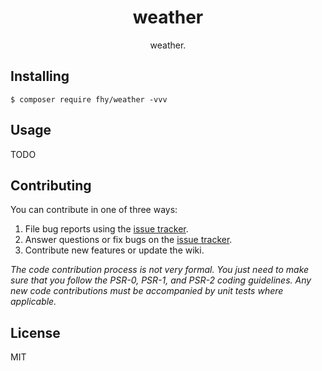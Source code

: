 <h1 align="center"> weather </h1>

<p align="center"> weather.</p>


## Installing

```shell
$ composer require fhy/weather -vvv
```

## Usage

TODO

## Contributing

You can contribute in one of three ways:

1. File bug reports using the [issue tracker](https://github.com/fhy/weather/issues).
2. Answer questions or fix bugs on the [issue tracker](https://github.com/fhy/weather/issues).
3. Contribute new features or update the wiki.

_The code contribution process is not very formal. You just need to make sure that you follow the PSR-0, PSR-1, and PSR-2 coding guidelines. Any new code contributions must be accompanied by unit tests where applicable._

## License

MIT